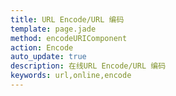 ```yaml
---
title: URL Encode/URL 编码
template: page.jade
method: encodeURIComponent
action: Encode
auto_update: true
description: 在线URL Encode/URL 编码
keywords: url,online,encode
---
```

